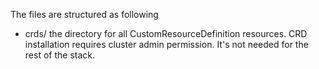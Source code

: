 The files are structured as following
- crds/ the directory for all CustomResourceDefinition resources. CRD installation requires cluster admin permission. It's not needed for the rest of the stack.
